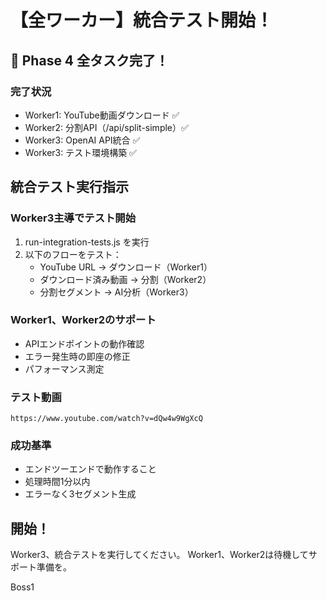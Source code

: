 # 【全ワーカー】統合テスト開始！

## 🎉 Phase 4 全タスク完了！

### 完了状況
- Worker1: YouTube動画ダウンロード ✅
- Worker2: 分割API（/api/split-simple）✅ 
- Worker3: OpenAI API統合 ✅
- Worker3: テスト環境構築 ✅

## 統合テスト実行指示

### Worker3主導でテスト開始
1. run-integration-tests.js を実行
2. 以下のフローをテスト：
   - YouTube URL → ダウンロード（Worker1）
   - ダウンロード済み動画 → 分割（Worker2）
   - 分割セグメント → AI分析（Worker3）

### Worker1、Worker2のサポート
- APIエンドポイントの動作確認
- エラー発生時の即座の修正
- パフォーマンス測定

### テスト動画
```
https://www.youtube.com/watch?v=dQw4w9WgXcQ
```

### 成功基準
- エンドツーエンドで動作すること
- 処理時間1分以内
- エラーなく3セグメント生成

## 開始！
Worker3、統合テストを実行してください。
Worker1、Worker2は待機してサポート準備を。

Boss1